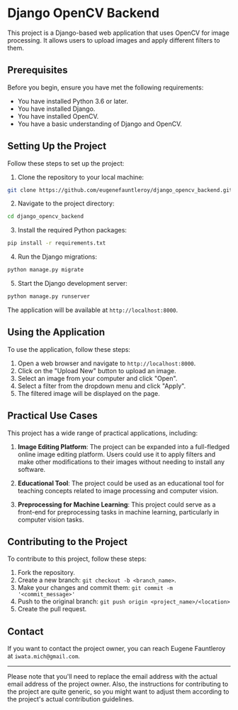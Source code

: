 # Django OpenCV Backend

This project is a Django-based web application that uses OpenCV for image processing. It allows users to upload images and apply different filters to them.

## Prerequisites

Before you begin, ensure you have met the following requirements:

- You have installed Python 3.6 or later.
- You have installed Django.
- You have installed OpenCV.
- You have a basic understanding of Django and OpenCV.

## Setting Up the Project

Follow these steps to set up the project:

1. Clone the repository to your local machine:

```bash
git clone https://github.com/eugenefauntleroy/django_opencv_backend.git
```

2. Navigate to the project directory:

```bash
cd django_opencv_backend
```

3. Install the required Python packages:

```bash
pip install -r requirements.txt
```

4. Run the Django migrations:

```bash
python manage.py migrate
```

5. Start the Django development server:

```bash
python manage.py runserver
```

The application will be available at `http://localhost:8000`.

## Using the Application

To use the application, follow these steps:

1. Open a web browser and navigate to `http://localhost:8000`.
2. Click on the "Upload New" button to upload an image.
3. Select an image from your computer and click "Open".
4. Select a filter from the dropdown menu and click "Apply".
5. The filtered image will be displayed on the page.

## Practical Use Cases

This project has a wide range of practical applications, including:

1. **Image Editing Platform**: The project can be expanded into a full-fledged online image editing platform. Users could use it to apply filters and make other modifications to their images without needing to install any software.

2. **Educational Tool**: The project could be used as an educational tool for teaching concepts related to image processing and computer vision.

3. **Preprocessing for Machine Learning**: This project could serve as a front-end for preprocessing tasks in machine learning, particularly in computer vision tasks.

## Contributing to the Project

To contribute to this project, follow these steps:

1. Fork the repository.
2. Create a new branch: `git checkout -b <branch_name>`.
3. Make your changes and commit them: `git commit -m '<commit_message>'`
4. Push to the original branch: `git push origin <project_name>/<location>`
5. Create the pull request.

## Contact

If you want to contact the project owner, you can reach Eugene Fauntleroy at `iwata.mich@gmail.com`.

---

Please note that you'll need to replace the email address with the actual email address of the project owner. Also, the instructions for contributing to the project are quite generic, so you might want to adjust them according to the project's actual contribution guidelines.
